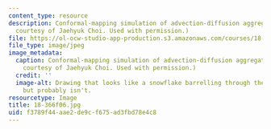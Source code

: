 ```yaml
---
content_type: resource
description: Conformal-mapping simulation of advection-diffusion aggregation. (Image
  courtesy of Jaehyuk Choi. Used with permission.)
file: https://ol-ocw-studio-app-production.s3.amazonaws.com/courses/18-366-random-walks-and-diffusion-fall-2006/f3789f44aae2de9cf675ad3fbd78e4c8_18-366f06.jpg
file_type: image/jpeg
image_metadata:
  caption: Conformal-mapping simulation of advection-diffusion aggregation. (Image
    courtesy of Jaehyuk Choi. Used with permission.)
  credit: ''
  image-alt: Drawing that looks like a snowflake barrelling through the atmosphere
    but probably isn't.
resourcetype: Image
title: 18-366f06.jpg
uid: f3789f44-aae2-de9c-f675-ad3fbd78e4c8
---
```

